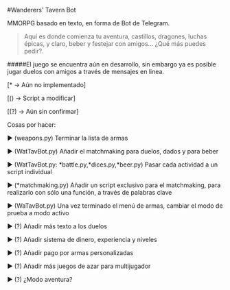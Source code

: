 #Wanderers' Tavern Bot

MMORPG basado en texto, en forma de Bot de Telegram. 
> Aquí es donde comienza tu aventura, castillos, dragones, luchas épicas, y claro, beber y festejar con amigos... ¿Qué más puedes pedir?.

#####El juego se encuentra aún en desarrollo, sin embargo ya es posible jugar duelos con amigos a través de mensajes en linea.

[* → Aún no implementado]

[() → Script a modificar]

[(?) → Aún sin confirmar]

Cosas por hacer: 

► (weapons.py) Terminar la lista de armas 

► (WatTavBot.py) Añadir el matchmaking para duelos, dados y para beber 

► (WatTavBot.py: *battle.py,*dices.py,*beer.py) Pasar cada actividad a un script individual

► (*matchmaking.py) Añadir un script exclusivo para el matchmaking, para realizarlo con sólo una función, a través de palabras clave

► (WaTavBot.py) Una vez terminado el menú de armas, cambiar el modo de prueba a modo activo 

► (?) Añadir más texto a los duelos

► (?) Añadir sistema de dinero, experiencia y niveles 

► (?) Añadir pago por armas personalizadas 

► (?) Añadir más juegos de azar para multijugador

► (?) ¿Modo aventura?